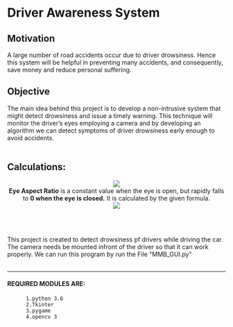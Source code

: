 # Driver Awareness System

## Motivation 
A large number of road accidents occur due to driver drowsiness. Hence this system will be helpful in preventing many accidents, and consequently, save money and reduce personal suffering.
<br>

## Objective
The main idea behind this project is to develop a non-intrusive system that might detect drowsiness and issue a timely warning. This technique will monitor the driver’s eyes employing a camera and by developing an algorithm we can detect symptoms of driver drowsiness early enough to avoid accidents. 
<br>
<br>
## Calculations:
<p align="center">
            <img src="https://user-images.githubusercontent.com/35627981/165679837-d84d0f44-0f52-4588-a660-e8590ded472d.png" >
<br>
          <b>Eye Aspect Ratio</b> is a constant value when the eye is open, but rapidly falls to <b>0 when the eye is closed.</b> It is calculated by the given formula.<br>
           <img src="https://user-images.githubusercontent.com/35627981/165679849-5c39cce0-b483-4968-8e3a-21f6bac02a33.png" >
</p>
<br>
<br>

This project is created to detect drowsiness pf drivers while driving the car. The camera needs be mounted infront of the driver so that it can work properly.
We can run this program by run the File "MMB_GUI.py"
<br><br>

---
#### REQUIRED MODULES ARE:
          1.python 3.6
          2.Tkinter
          3.pygame
          4.opencv 3
